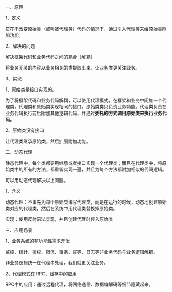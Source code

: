 一、原理

1、定义

它在不改变原始类（或叫被代理类）代码的情况下，通过引入代理类来给原始类附加功能。

2、解决的问题

解决框架代码和业务代码之间的耦合（解耦）

将业务无关的内容从业务相关的类提取出来，让业务类更关注业务。

3、实现

1、原始类是接口实现的。

为了将框架代码和业务代码解耦，可以使用代理模式，在框架和业务中间加一个代理类，代理类和原始类实现相同的接口。原始类类只负责业务功能。代理类负责在业务代码执行前后附加其他逻辑代码，并通过**委托的方式调用原始类来执行业务代码。**

2、原始类没有接口

让代理类继承原始类，然后扩展附加功能。

二、动态代理

静态代理中，每个类都要用继承或者接口实现一个代理类；而且在代理类中，将原始类中的所有的方法，都重新实现一遍，并且为每个方法都附加相似的代码逻辑。

可以用动态代理解决以上问题。

1、含义

动态代理：不事先为每个原始类编写代理类，而是在运行的时候，动态地创建原始类对应的代理类，然后在系统中用代理类替换掉原始类。

实现：使用反射语法实现，并且创建代理时传入原始类

三、应用场景

1、业务系统的非功能性需求开发

监控、统计、鉴权、限流、事务、幂等、日志等非业务代码与业务逻辑解耦。

非业务逻辑统一在代理中处理，我们就更关注业务。

2、代理模式在 RPC、缓存中的应用

RPC中的应用：通过远程代理，将网络通信、数据编解码等细节隐藏起来。

















